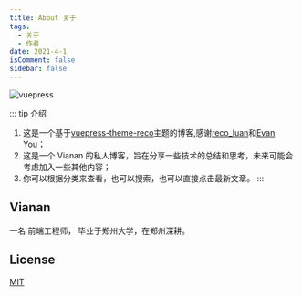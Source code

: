 ```yaml
---
title: About 关于
tags:
  - 关于
  - 作者
date: 2021-4-1
isComment: false
sidebar: false
---
```


![vuepress](https://img.shields.io/badge/vuepress-1.10-brightgreen.svg)

::: tip 介绍

1. 这是一个基于[vuepress-theme-reco](https://vuepress-theme-reco.recoluan.com/)主题的博客,感谢[reco_luan](https://mp.weixin.qq.com/s/mXFqeUTegdvPliXknAAG_A)和[Evan You](https://evanyou.me/)；<br>
2. 这是一个 Vianan 的私人博客，旨在分享一些技术的总结和思考，未来可能会考虑加入一些其他内容；<br>
3. 你可以根据分类来查看，也可以搜索，也可以直接点击最新文章。
   :::

## Vianan

一名 前端工程师， 毕业于郑州大学，在郑州深耕。

## License

[MIT](https://github.com/recoluan/vuepress-theme-reco/blob/master/LICENSE)

